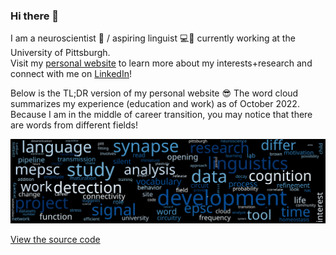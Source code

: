 ### Hi there 👋

<!--
**manhowong/manhowong** is a ✨ _special_ ✨ repository because its `README.md` (this file) appears on your GitHub profile.

Here are some ideas to get you started:

- 🔭 I’m currently working on ...
- 🌱 I’m currently learning ...
- 👯 I’m looking to collaborate on ...
- 🤔 I’m looking for help with ...
- 💬 Ask me about ...
- 📫 How to reach me: ...
- 😄 Pronouns: ...
- ⚡ Fun fact: ...
-->

I am a neuroscientist 🧠 / aspiring linguist 💻💬 currently working at the University of Pittsburgh.  
Visit my [personal website](https://manhowong.github.io/) to learn more about my interests+research and connect with me on [LinkedIn](https://www.linkedin.com/in/manhowong)!

Below is the TL;DR version of my personal website 😎 The word cloud summarizes my experience (education and work) as of October 2022. Because I am in the middle of career transition, you may notice that there are words from different fields!

![wordcloud](wordcloud_nouns_long.svg)

[View the source code](https://github.com/manhowong/manhowong.github.io/blob/main/etc/wordcloud.ipynb)
